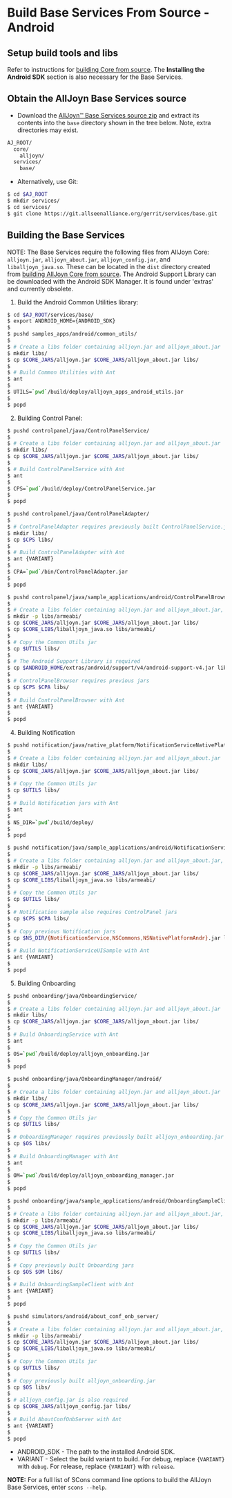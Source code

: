 # Build Base Services From Source - Android

## Setup build tools and libs

Refer to instructions for [building Core from source][core].
The **Installing the Android SDK** section is also necessary for the Base Services. 

## Obtain the AllJoyn Base Services source

* Download the [AllJoyn&trade; Base Services source zip][download] and extract its contents into the `base` directory shown in the tree below. Note, extra directories may exist.
```sh
AJ_ROOT/
  core/
    alljoyn/
  services/
    base/
```
* Alternatively, use Git:
```sh
$ cd $AJ_ROOT
$ mkdir services/
$ cd services/
$ git clone https://git.allseenalliance.org/gerrit/services/base.git
```

## Building the Base Services 

NOTE: The Base Services require the following files from AllJoyn Core: `alljoyn.jar`, `alljoyn_about.jar`, `alljoyn_config.jar`, and `liballjoyn_java.so`. These can be located in the `dist` directory created from [building AllJoyn Core from source][core].
The Android Support Library can be downloaded with the Android SDK Manager. It is found under 'extras' and currently obsolete.
 
1. Build the Android Common Utilities library:
```sh
$ cd $AJ_ROOT/services/base/
$ export ANDROID_HOME={ANDROID_SDK}
$
$ pushd samples_apps/android/common_utils/ 
$ 
$ # Create a libs folder containing alljoyn.jar and alljoyn_about.jar
$ mkdir libs/
$ cp $CORE_JARS/alljoyn.jar $CORE_JARS/alljoyn_about.jar libs/
$ 
$ # Build Common Utilities with Ant
$ ant
$
$ UTILS=`pwd`/build/deploy/alljoyn_apps_android_utils.jar
$ 
$ popd
```

2. Building Control Panel:
```sh
$ pushd controlpanel/java/ControlPanelService/
$ 
$ # Create a libs folder containing alljoyn.jar and alljoyn_about.jar
$ mkdir libs/
$ cp $CORE_JARS/alljoyn.jar $CORE_JARS/alljoyn_about.jar libs/
$
$ # Build ControlPanelService with Ant
$ ant
$
$ CPS=`pwd`/build/deploy/ControlPanelService.jar
$ 
$ popd
```
```sh
$ pushd controlpanel/java/ControlPanelAdapter/
$ 
$ # ControlPanelAdapter requires previously built ControlPanelService.jar
$ mkdir libs/
$ cp $CPS libs/ 
$
$ # Build ControlPanelAdapter with Ant
$ ant {VARIANT}
$
$ CPA=`pwd`/bin/ControlPanelAdapter.jar
$ 
$ popd
```
```sh
$ pushd controlpanel/java/sample_applications/android/ControlPanelBrowser/
$ 
$ # Create a libs folder containing alljoyn.jar and alljoyn_about.jar, and inside libs create an armeabi folder 
$ mkdir -p libs/armeabi/
$ cp $CORE_JARS/alljoyn.jar $CORE_JARS/alljoyn_about.jar libs/
$ cp $CORE_LIBS/liballjoyn_java.so libs/armeabi/
$
$ # Copy the Common Utils jar
$ cp $UTILS libs/
$
$ # The Android Support Library is required
$ cp $ANDROID_HOME/extras/android/support/v4/android-support-v4.jar libs/ 
$
$ # ControlPanelBrowser requires previous jars
$ cp $CPS $CPA libs/
$
$ # Build ControlPanelBrowser with Ant
$ ant {VARIANT}
$ 
$ popd
```

4. Building Notification
```sh
$ pushd notification/java/native_platform/NotificationServiceNativePlatformAndroid/ 
$ 
$ # Create a libs folder containing alljoyn.jar and alljoyn_about.jar 
$ mkdir libs/
$ cp $CORE_JARS/alljoyn.jar $CORE_JARS/alljoyn_about.jar libs/
$
$ # Copy the Common Utils jar
$ cp $UTILS libs/
$
$ # Build Notification jars with Ant
$ ant
$
$ NS_DIR=`pwd`/build/deploy/
$ 
$ popd
```
```sh
$ pushd notification/java/sample_applications/android/NotificationServiceUISample/
$
$ # Create a libs folder containing alljoyn.jar and alljoyn_about.jar, and inside libs create an armeabi folder 
$ mkdir -p libs/armeabi/
$ cp $CORE_JARS/alljoyn.jar $CORE_JARS/alljoyn_about.jar libs/
$ cp $CORE_LIBS/liballjoyn_java.so libs/armeabi/
$
$ # Copy the Common Utils jar
$ cp $UTILS libs/
$
$ # Notification sample also requires ControlPanel jars
$ cp $CPS $CPA libs/
$
$ # Copy previous Notification jars
$ cp $NS_DIR/{NotificationService,NSCommons,NSNativePlatformAndr}.jar libs/
$
$ # Build NotificationServiceUISample with Ant
$ ant {VARIANT} 
$
$ popd
```

5. Building Onboarding
```sh
$ pushd onboarding/java/OnboardingService/
$
$ # Create a libs folder containing alljoyn.jar and alljoyn_about.jar
$ mkdir libs/
$ cp $CORE_JARS/alljoyn.jar $CORE_JARS/alljoyn_about.jar libs/
$
$ # Build OnboardingService with Ant
$ ant 
$
$ OS=`pwd`/build/deploy/alljoyn_onboarding.jar
$
$ popd
```
```sh
$ pushd onboarding/java/OnboardingManager/android/
$
$ # Create a libs folder containing alljoyn.jar and alljoyn_about.jar
$ mkdir libs/
$ cp $CORE_JARS/alljoyn.jar $CORE_JARS/alljoyn_about.jar libs/
$
$ # Copy the Common Utils jar
$ cp $UTILS libs/
$
$ # OnboardingManager requires previously built alljoyn_onboarding.jar
$ cp $OS libs/  
$
$ # Build OnboardingManager with Ant
$ ant
$
$ OM=`pwd`/build/deploy/alljoyn_onboarding_manager.jar
$
$ popd
```
```sh
$ pushd onboarding/java/sample_applications/android/OnboardingSampleClient/
$
$ # Create a libs folder containing alljoyn.jar and alljoyn_about.jar, and inside libs create an armeabi folder 
$ mkdir -p libs/armeabi/
$ cp $CORE_JARS/alljoyn.jar $CORE_JARS/alljoyn_about.jar libs/
$ cp $CORE_LIBS/liballjoyn_java.so libs/armeabi/
$
$ # Copy the Common Utils jar
$ cp $UTILS libs/
$ 
$ # Copy previously built Onboarding jars 
$ cp $OS $OM libs/
$
$ # Build OnboardingSampleClient with Ant
$ ant {VARIANT}
$
$ popd
```
```sh
$ pushd simulators/android/about_conf_onb_server/
$
$ # Create a libs folder containing alljoyn.jar and alljoyn_about.jar, and inside libs create an armeabi folder 
$ mkdir -p libs/armeabi/
$ cp $CORE_JARS/alljoyn.jar $CORE_JARS/alljoyn_about.jar libs/
$ cp $CORE_LIBS/liballjoyn_java.so libs/armeabi/
$
$ # Copy the Common Utils jar
$ cp $UTILS libs/
$ 
$ # Copy previously built alljoyn_onboarding.jar 
$ cp $OS libs/
$
$ # alljoyn_config.jar is also required
$ cp $CORE_JARS/alljoyn_config.jar libs/
$
$ # Build AboutConfOnbServer with Ant
$ ant {VARIANT}
$
$ popd
```


* ANDROID_SDK - The path to the installed Android SDK.
* VARIANT - Select the build variant to build. For debug, replace `{VARIANT}` with `debug`. For release, replace `{VARIANT}` with `release`.


**NOTE:** For a full list of SCons command line options to build
the AllJoyn Base Services, enter `scons --help`.

[core]: /develop/building/android/build-source
[download]: https://allseenalliance.org/framework/download
